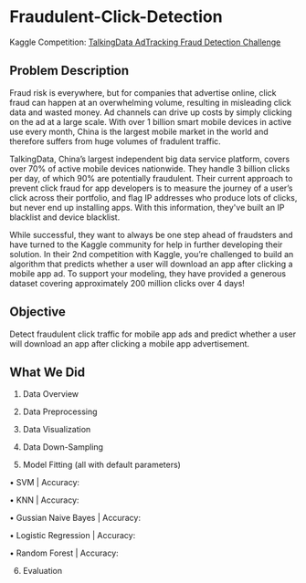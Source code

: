 # Fraudulent-Click-Detection

Kaggle Competition: [TalkingData AdTracking Fraud Detection Challenge](https://www.kaggle.com/c/talkingdata-adtracking-fraud-detection#description)

## Problem Description

Fraud risk is everywhere, but for companies that advertise online, click fraud can happen at an overwhelming volume, resulting in misleading click data and wasted money. Ad channels can drive up costs by simply clicking on the ad at a large scale. With over 1 billion smart mobile devices in active use every month, China is the largest mobile market in the world and therefore suffers from huge volumes of fradulent traffic.

TalkingData, China’s largest independent big data service platform, covers over 70% of active mobile devices nationwide. They handle 3 billion clicks per day, of which 90% are potentially fraudulent. Their current approach to prevent click fraud for app developers is to measure the journey of a user’s click across their portfolio, and flag IP addresses who produce lots of clicks, but never end up installing apps. With this information, they've built an IP blacklist and device blacklist.

While successful, they want to always be one step ahead of fraudsters and have turned to the Kaggle community for help in further developing their solution. In their 2nd competition with Kaggle, you’re challenged to build an algorithm that predicts whether a user will download an app after clicking a mobile app ad. To support your modeling, they have provided a generous dataset covering approximately 200 million clicks over 4 days!

## Objective

Detect fraudulent click traffic for mobile app ads and predict whether a user will download an app after clicking a mobile app advertisement.

## What We Did

1. Data Overview

2. Data Preprocessing

3. Data Visualization

4. Data Down-Sampling

5. Model Fitting (all with default parameters)

• SVM | Accuracy: 

• KNN | Accuracy: 

• Gussian Naive Bayes | Accuracy: 

• Logistic Regression | Accuracy: 

• Random Forest | Accuracy: 

6. Evaluation
